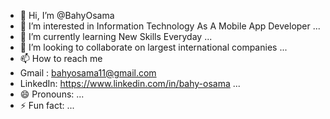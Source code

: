 - 👋 Hi, I’m @BahyOsama
- 👀 I’m interested in Information Technology As A Mobile App Developer ...
- 🌱 I’m currently learning New Skills Everyday ...
- 💞️ I’m looking to collaborate on largest international companies ...
- 📫 How to reach me
- Gmail : bahyosama11@gmail.com
- LinkedIn: https://www.linkedin.com/in/bahy-osama ...
- 😄 Pronouns: ...
- ⚡ Fun fact: ...

<!---
BahyOsama/BahyOsama is a ✨ special ✨ repository because its `README.md` (this file) appears on your GitHub profile.
You can click the Preview link to take a look at your changes.
--->

